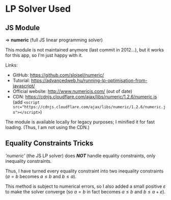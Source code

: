 # LP Solver Used
## JS Module
=> **numeric** (full JS linear programming solver)

This module is not maintained anymore (last commit in 2012...), but it works for this app, so I'm just happy with it.

Links:
- GitHub: https://github.com/sloisel/numeric/
- Tutorial: https://advancedweb.hu/running-lp-optimisation-from-javascript/
- Official website: http://www.numericjs.com/ (out of date)
- CDN: https://cdnjs.cloudflare.com/ajax/libs/numeric/1.2.6/numeric.js (add `<script src="https://cdnjs.cloudflare.com/ajax/libs/numeric/1.2.6/numeric.js"></script>`)

The module is available locally for legacy purposes;
I minified it for fast loading.
(Thus, I am not using the CDN.)

## Equality Constraints Tricks
*'numeric'* (the JS LP solver) does ***NOT*** handle equality constraints, only inequality constraints.

Thus, I have turned every equality constraint into two inequality constraints ($a = b$ becomes $a \leq b$ and $b \leq a$).

This method is subject to numerical errors, so I also added a small positive $\varepsilon$ to make the solver converge (so $a = b$ in fact becomes $a \leq b$ and $b \leq a + \varepsilon$).
